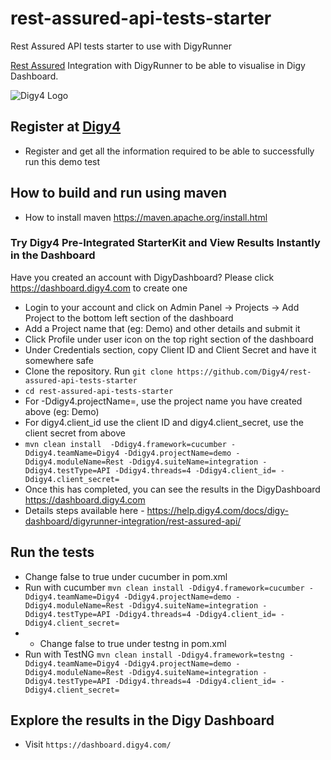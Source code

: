 # rest-assured-api-tests-starter
Rest Assured API tests starter to use with DigyRunner

[Rest Assured](https://rest-assured.io/) Integration with DigyRunner to be able to visualise in Digy Dashboard.


![Digy4 Logo](https://digy4.com/wp-content/uploads/2021/12/logo.png)

## Register at [Digy4](https://dashboard.digy4.com)
- Register and get all the information required to be able to successfully run this demo test

## How to build and run using maven
- How to install maven https://maven.apache.org/install.html

### Try Digy4 Pre-Integrated StarterKit and View Results Instantly in the Dashboard

Have you created an account with DigyDashboard? Please click https://dashboard.digy4.com to create one
- Login to your account and click on Admin Panel -> Projects -> Add Project to the bottom left section of the dashboard
- Add a Project name that (eg: Demo) and other details and submit it
- Click Profile under user icon on the top right section of the dashboard
- Under Credentials section, copy Client ID and Client Secret and have it somewhere safe
- Clone the repository. Run `git clone https://github.com/Digy4/rest-assured-api-tests-starter`
- `cd rest-assured-api-tests-starter`
- For -Ddigy4.projectName=, use the project name you have created above (eg: Demo)
- For digy4.client_id use the client ID and digy4.client_secret, use the client secret from above
- `mvn clean install  -Ddigy4.framework=cucumber -Ddigy4.teamName=Digy4 -Ddigy4.projectName=demo -Ddigy4.moduleName=Rest -Ddigy4.suiteName=integration -Ddigy4.testType=API -Ddigy4.threads=4 -Ddigy4.client_id= -Ddigy4.client_secret=`
- Once this has completed, you can see the results in the DigyDashboard https://dashboard.digy4.com
- Details steps available here - https://help.digy4.com/docs/digy-dashboard/digyrunner-integration/rest-assured-api/

## Run the tests
- Change <activeByDefault>false</activeByDefault> to true under cucumber in pom.xml
- Run with cucumber `mvn clean install -Ddigy4.framework=cucumber -Ddigy4.teamName=Digy4 -Ddigy4.projectName=demo -Ddigy4.moduleName=Rest -Ddigy4.suiteName=integration -Ddigy4.testType=API -Ddigy4.threads=4 -Ddigy4.client_id= -Ddigy4.client_secret=`
- - Change <activeByDefault>false</activeByDefault> to true under testng in pom.xml
- Run with TestNG `mvn clean install -Ddigy4.framework=testng -Ddigy4.teamName=Digy4 -Ddigy4.projectName=demo -Ddigy4.moduleName=Rest -Ddigy4.suiteName=integration -Ddigy4.testType=API -Ddigy4.threads=4 -Ddigy4.client_id= -Ddigy4.client_secret=`

## Explore the results in the Digy Dashboard
- Visit `https://dashboard.digy4.com/`
